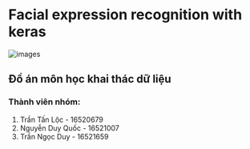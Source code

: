 # Facial expression recognition with keras
![images](https://cdn-images-1.medium.com/max/1200/1*paC_gwOCokiyv2ZLrUovyA.png)
## Đồ án môn học khai thác dữ liệu
### Thành viên nhóm:
1. Trần Tấn Lộc - 16520679
2. Nguyễn Duy Quốc - 16521007
3. Trần Ngọc Duy - 16521659

